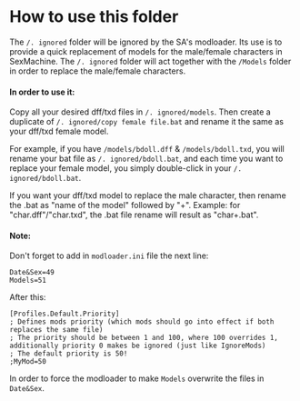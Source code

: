 # How to use this folder

The `/. ignored` folder will be ignored by the SA's modloader.
Its use is to provide a quick replacement of models for the male/female characters in SexMachine.
The `/. ignored` folder will act together with the `/Models` folder in order to replace the male/female characters.

#### In order to use it:

Copy all your desired dff/txd files in `/. ignored/models`.
Then create a duplicate of `/. ignored/copy female file.bat` and rename it the same as your dff/txd female model.

For example, if you have `/models/bdoll.dff` & `/models/bdoll.txd`, you will rename your bat file as `/. ignored/bdoll.bat`, and each time you want to replace your female model, you simply double-click in your `/. ignored/bdoll.bat`.

If you want your dff/txd model to replace the male character, then rename the .bat as "name of the model" followed by "+".
Example: for "char.dff"/"char.txd", the .bat file rename will result as "char+.bat".

#### Note:

Don't forget to add in `modloader.ini` file the next line:
```
Date&Sex=49
Models=51
```

After this:
```
[Profiles.Default.Priority]
; Defines mods priority (which mods should go into effect if both replaces the same file)
; The priority should be between 1 and 100, where 100 overrides 1, additionally priority 0 makes be ignored (just like IgnoreMods)
; The default priority is 50!
;MyMod=50
```

In order to force the modloader to make `Models` overwrite the files in `Date&Sex`.